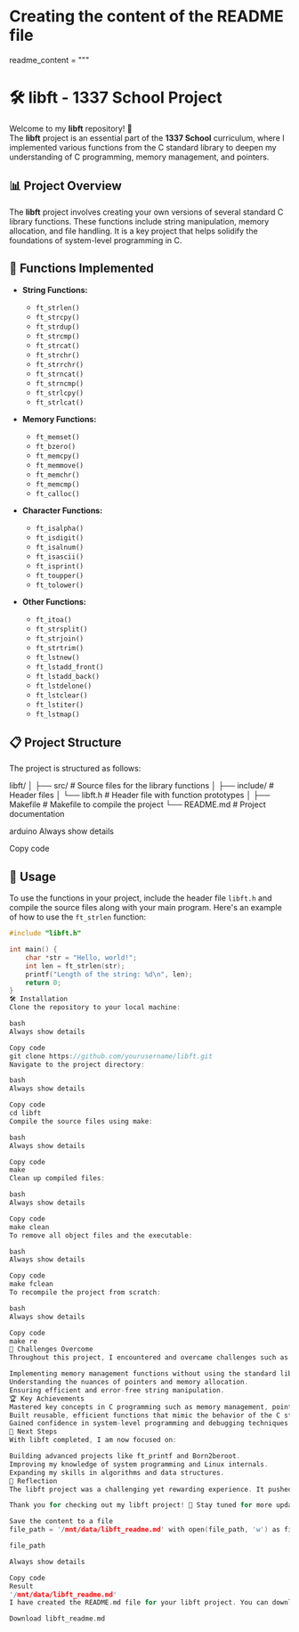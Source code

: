 # Creating the content of the README file
readme_content = """
# 🛠️ libft - 1337 School Project

Welcome to my **libft** repository! 🚀  
The **libft** project is an essential part of the **1337 School** curriculum, where I implemented various functions from the C standard library to deepen my understanding of C programming, memory management, and pointers.

## 📊 Project Overview

The **libft** project involves creating your own versions of several standard C library functions. These functions include string manipulation, memory allocation, and file handling. It is a key project that helps solidify the foundations of system-level programming in C.

## 🔧 Functions Implemented

- **String Functions:**
  - `ft_strlen()`
  - `ft_strcpy()`
  - `ft_strdup()`
  - `ft_strcmp()`
  - `ft_strcat()`
  - `ft_strchr()`
  - `ft_strrchr()`
  - `ft_strncat()`
  - `ft_strncmp()`
  - `ft_strlcpy()`
  - `ft_strlcat()`

- **Memory Functions:**
  - `ft_memset()`
  - `ft_bzero()`
  - `ft_memcpy()`
  - `ft_memmove()`
  - `ft_memchr()`
  - `ft_memcmp()`
  - `ft_calloc()`

- **Character Functions:**
  - `ft_isalpha()`
  - `ft_isdigit()`
  - `ft_isalnum()`
  - `ft_isascii()`
  - `ft_isprint()`
  - `ft_toupper()`
  - `ft_tolower()`

- **Other Functions:**
  - `ft_itoa()`
  - `ft_strsplit()`
  - `ft_strjoin()`
  - `ft_strtrim()`
  - `ft_lstnew()`
  - `ft_lstadd_front()`
  - `ft_lstadd_back()`
  - `ft_lstdelone()`
  - `ft_lstclear()`
  - `ft_lstiter()`
  - `ft_lstmap()`

## 📋 Project Structure

The project is structured as follows:

libft/ │ ├── src/ # Source files for the library functions │ ├── include/ # Header files │ └── libft.h # Header file with function prototypes │ ├── Makefile # Makefile to compile the project └── README.md # Project documentation

arduino
Always show details

Copy code

## 📂 Usage

To use the functions in your project, include the header file `libft.h` and compile the source files along with your main program. Here's an example of how to use the `ft_strlen` function:

```c
#include "libft.h"

int main() {
    char *str = "Hello, world!";
    int len = ft_strlen(str);
    printf("Length of the string: %d\n", len);
    return 0;
}
🛠️ Installation
Clone the repository to your local machine:

bash
Always show details

Copy code
git clone https://github.com/yourusername/libft.git
Navigate to the project directory:

bash
Always show details

Copy code
cd libft
Compile the source files using make:

bash
Always show details

Copy code
make
Clean up compiled files:

bash
Always show details

Copy code
make clean
To remove all object files and the executable:

bash
Always show details

Copy code
make fclean
To recompile the project from scratch:

bash
Always show details

Copy code
make re
🎯 Challenges Overcome
Throughout this project, I encountered and overcame challenges such as:

Implementing memory management functions without using the standard library.
Understanding the nuances of pointers and memory allocation.
Ensuring efficient and error-free string manipulation.
🏆 Key Achievements
Mastered key concepts in C programming such as memory management, pointers, and recursion.
Built reusable, efficient functions that mimic the behavior of the C standard library.
Gained confidence in system-level programming and debugging techniques.
🚀 Next Steps
With libft completed, I am now focused on:

Building advanced projects like ft_printf and Born2beroot.
Improving my knowledge of system programming and Linux internals.
Expanding my skills in algorithms and data structures.
🌟 Reflection
The libft project was a challenging yet rewarding experience. It pushed me to think critically about memory, pointers, and efficient code writing. I am excited to apply the skills I gained to more complex projects and continue learning and growing as a programmer.

Thank you for checking out my libft project! 🚀 Stay tuned for more updates as I continue to enhance my skills and tackle new challenges. """

Save the content to a file
file_path = '/mnt/data/libft_readme.md' with open(file_path, 'w') as file: file.write(readme_content)

file_path

Always show details

Copy code
Result
'/mnt/data/libft_readme.md'
I have created the README.md file for your libft project. You can download it using the link below:

Download libft_readme.md ​
